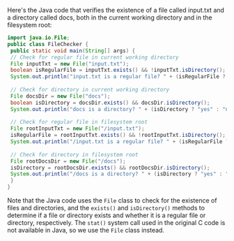 Here's the Java code that verifies the existence of a file called input.txt and a directory called docs, both in the current working directory and in the filesystem root:
```java
import java.io.File;
public class FileChecker {
 public static void main(String[] args) {
 // Check for regular file in current working directory
 File inputTxt = new File("input.txt");
 boolean isRegularFile = inputTxt.exists() && !inputTxt.isDirectory();
 System.out.println("input.txt is a regular file? " + (isRegularFile ? "yes" : "no"));
 
 // Check for directory in current working directory
 File docsDir = new File("docs");
 boolean isDirectory = docsDir.exists() && docsDir.isDirectory();
 System.out.println("docs is a directory? " + (isDirectory ? "yes" : "no"));
 
 // Check for regular file in filesystem root
 File rootInputTxt = new File("/input.txt");
 isRegularFile = rootInputTxt.exists() && !rootInputTxt.isDirectory();
 System.out.println("/input.txt is a regular file? " + (isRegularFile ? "yes" : "no"));
 
 // Check for directory in filesystem root
 File rootDocsDir = new File("/docs");
 isDirectory = rootDocsDir.exists() && rootDocsDir.isDirectory();
 System.out.println("/docs is a directory? " + (isDirectory ? "yes" : "no"));
 }
}
```
Note that the Java code uses the `File` class to check for the existence of files and directories, and the `exists()` and `isDirectory()` methods to determine if a file or directory exists and whether it is a regular file or directory, respectively. The `stat()` system call used in the original C code is not available in Java, so we use the `File` class instead.


